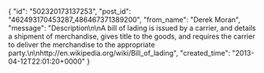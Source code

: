  {
   "id": "502320173137253",
   "post_id": "462493170453287_486467371389200",
   "from_name": "Derek Moran",
   "message": "Description\n\nA bill of lading is issued by a carrier, and details a shipment of merchandise, gives title to the goods, and requires the carrier to deliver the merchandise to the appropriate party.\n\nhttp://en.wikipedia.org/wiki/Bill_of_lading",
   "created_time": "2013-04-12T22:01:20+0000"
 }
